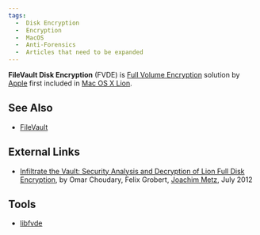 ```yaml
---
tags:
  -  Disk Encryption
  -  Encryption
  -  MacOS
  -  Anti-Forensics
  -  Articles that need to be expanded
---
```

**FileVault Disk Encryption** (FVDE) is [Full Volume
Encryption](full_volume_encryption.md) solution by
[Apple](apple_inc.md) first included in [Mac OS X
Lion](mac_os_x.md).

## See Also

- [FileVault](file_vault.md)

## External Links

- [Infiltrate the Vault: Security Analysis and Decryption of Lion Full Disk Encryption](http://eprint.iacr.org/2012/374.pdf),
  by Omar Choudary, Felix Grobert, [Joachim Metz](joachim_metz.md), July 2012

## Tools

- [libfvde](libfvde.md)
